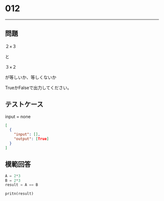 # 012

---

## 問題

２×３

と

３×２

が等しいか、等しくないか

TrueかFalseで出力してください。

## テストケース

input = none

```json
[
  {
    "input": [],
    "output": [True]
  }
]
```

## 模範回答

```python
A = 2*3
B = 2*3
result = A == B

pritn(result)
```
